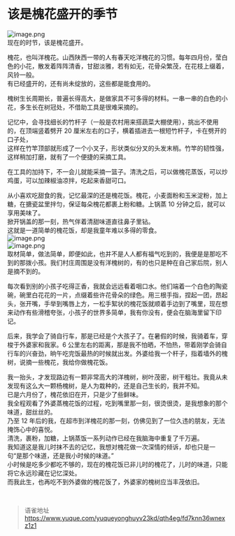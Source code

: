 # 该是槐花盛开的季节
![image.png](https://cdn.nlark.com/yuque/0/2023/png/1572912/1682951606436-8b803a2c-0153-4f1f-920d-16fd4cddae55.png#averageHue=%23829053&clientId=udb11e72b-02d2-4&from=paste&height=472&id=iiad8&originHeight=478&originWidth=650&originalType=binary&ratio=2&rotation=0&showTitle=false&size=588087&status=done&style=none&taskId=udc57c240-0547-4bee-8dc6-6ad795c67e8&title=&width=642)  
现在的时节，该是槐花盛开。

槐花，也叫洋槐花。山西陕西一带的人有春天吃洋槐花的习惯。每年四月份，莹白色的小花，散发着阵阵清香，甘甜淡雅，若有如无，花骨朵繁茂，在花枝上缀着，风铃一般。  
有已经盛开的，还有尚未绽放的，这些都是能食用的。

槐树生长周期长，普遍长得高大，是做家具不可多得的材料。一串一串的白色的小花，多生长在树冠处，不借助工具是很难采摘的。

记忆中，会寻找细长的竹杆子（一般是农村用来搭蔬菜大棚使用），挑出不使用的，在顶端竖着劈开 20 厘米左右的口子，横着插进去一根短竹杆子，卡在劈开的口子处，  
这样在竹竿顶部就形成了一个小叉子，形状类似分叉的头发末梢。竹竿的韧性强，这样稍加打磨，就有了一个便捷的采摘工具。

在工具的加持下，不一会儿就能采摘一篮子。清洗之后，可以做槐花蒸饭，可以炒鸡蛋，可以加辣椒油凉拌，吃起来香甜可口。

从小喜欢吃甜食的我，记忆最深的还是槐花饭。槐花，小麦面粉和玉米淀粉，加上糖，在搪瓷盆里拌匀，保证每朵槐花都裹上粉和糖。上锅蒸 10 分钟之后，就可以享用美味了。  
掀开锅盖的那一刻，热气伴着清甜味道直往鼻子里钻。  
这就是一道简单的槐花饭，却是我童年难以多得的零食。  
![image.png](https://cdn.nlark.com/yuque/0/2023/png/1572912/1682993326145-ba3d23e7-5d06-4f23-a84a-7d6962f04599.png#averageHue=%23585f59&clientId=ua64a02b3-208e-4&from=paste&height=320&id=u6f1b09ff&originHeight=3384&originWidth=6016&originalType=binary&ratio=1&rotation=0&showTitle=false&size=1160200&status=done&style=none&taskId=u6592fe71-64c3-41b8-a68d-ce6ccb7e31c&title=&width=568)  
![image.png](https://cdn.nlark.com/yuque/0/2023/png/1572912/1682993337989-6b89c261-fa9c-474b-9de9-61827b801b22.png#averageHue=%23737a75&clientId=ua64a02b3-208e-4&from=paste&height=320&id=ubee5475c&originHeight=3384&originWidth=6016&originalType=binary&ratio=1&rotation=0&showTitle=false&size=1630754&status=done&style=none&taskId=u185dc569-cd60-4e33-a04d-1d97b1c2986&title=&width=568)  
取材简单，做法简单，即便如此，也并不是人人都有福气吃到的，我便是是那吃不到的那拨小孩。我们村庄周围是没有洋槐树的，有的也只是种在自己家后院，别人是摘不到的。

每次看到别的小孩子吃得正香，我就会远远看着咽口水。他们端着一个白色的陶瓷碗，碗里白花花的一片，点缀着些许花骨朵的绿色。用三根手指，捏起一团，昂起头，张开嘴，手举到嘴唇上方，一松手絮状的槐花饭就顺着手边到了嘴里，现在想来动作有些滑稽夸张，小孩子的世界多简单，我有你没有，便会在脑海里留下印记。

后来，我学会了骑自行车，那是已经是个大孩子了。在暑假的时候，我骑着车，穿梭于外婆家和我家。6 公里左右的距离，那是我不怕晒，不怕热，带着刚学会骑自行车的兴奋劲，晌午吃完饭最热的时候就出发。外婆给我一个杆子，指着墙外的槐树，说摘一些槐花，我给你做槐花饭。

我一抬头，才发现路边有一颗非常高大的洋槐树，树叶茂密，树干粗壮。我竟从未发现有这么大一颗杨槐树，是人为栽种的，还是自己生长的，我并不知。  
已是六月份了，槐花依旧在开，只是少了些鲜味。  
我全程观看了外婆蒸槐花饭的过程，吃到嘴里那一刻，很烫很烫，是我想象的那个味道，甜丝丝的。  
乃至 12 年后的我，在超市到洋槐花的那一刻，仿佛见到了一位久违的朋友，无法掩饰心中的喜悦。  
清洗，裹粉，加糖，上锅蒸饭一系列动作已经在我脑海中重复了千万遍。  
我知道这是我儿时抹不去的记忆，我想对槐花做一次深情的倾诉，却也只是一句“是那个味道，还是我小时候的味道。”  
小时候是吃多少都吃不够的，现在的槐花饭已非儿时的槐花了，儿时的味道，只能将它永远珍藏在记忆深处。  
而我此生，也再吃不到外婆做的槐花饭了，外婆家的槐树应当丰茂依旧。

<br>
  
> 语雀地址 https://www.yuque.com/yuqueyonghuyv23kd/qth4eg/fd7knn36wnexz1z1